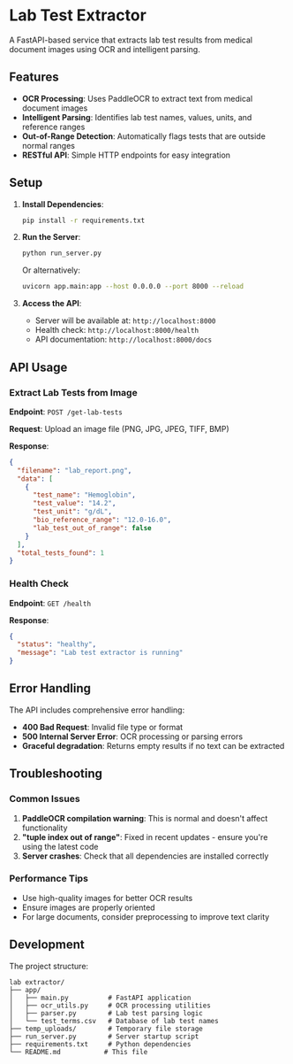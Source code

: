 # Lab Test Extractor

A FastAPI-based service that extracts lab test results from medical document images using OCR and intelligent parsing.

## Features

- **OCR Processing**: Uses PaddleOCR to extract text from medical document images
- **Intelligent Parsing**: Identifies lab test names, values, units, and reference ranges
- **Out-of-Range Detection**: Automatically flags tests that are outside normal ranges
- **RESTful API**: Simple HTTP endpoints for easy integration

## Setup

1. **Install Dependencies**:
   ```bash
   pip install -r requirements.txt
   ```

2. **Run the Server**:
   ```bash
   python run_server.py
   ```
   
   Or alternatively:
   ```bash
   uvicorn app.main:app --host 0.0.0.0 --port 8000 --reload
   ```

3. **Access the API**:
   - Server will be available at: `http://localhost:8000`
   - Health check: `http://localhost:8000/health`
   - API documentation: `http://localhost:8000/docs`

## API Usage

### Extract Lab Tests from Image

**Endpoint**: `POST /get-lab-tests`

**Request**: Upload an image file (PNG, JPG, JPEG, TIFF, BMP)

**Response**:
```json
{
  "filename": "lab_report.png",
  "data": [
    {
      "test_name": "Hemoglobin",
      "test_value": "14.2",
      "test_unit": "g/dL",
      "bio_reference_range": "12.0-16.0",
      "lab_test_out_of_range": false
    }
  ],
  "total_tests_found": 1
}
```

### Health Check

**Endpoint**: `GET /health`

**Response**:
```json
{
  "status": "healthy",
  "message": "Lab test extractor is running"
}
```

## Error Handling

The API includes comprehensive error handling:

- **400 Bad Request**: Invalid file type or format
- **500 Internal Server Error**: OCR processing or parsing errors
- **Graceful degradation**: Returns empty results if no text can be extracted

## Troubleshooting

### Common Issues

1. **PaddleOCR compilation warning**: This is normal and doesn't affect functionality
2. **"tuple index out of range"**: Fixed in recent updates - ensure you're using the latest code
3. **Server crashes**: Check that all dependencies are installed correctly

### Performance Tips

- Use high-quality images for better OCR results
- Ensure images are properly oriented
- For large documents, consider preprocessing to improve text clarity

## Development

The project structure:
```
lab extractor/
├── app/
│   ├── main.py          # FastAPI application
│   ├── ocr_utils.py     # OCR processing utilities
│   ├── parser.py        # Lab test parsing logic
│   └── test_terms.csv   # Database of lab test names
├── temp_uploads/        # Temporary file storage
├── run_server.py        # Server startup script
├── requirements.txt     # Python dependencies
└── README.md           # This file
``` 